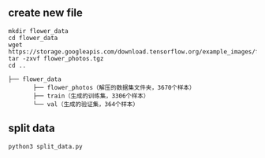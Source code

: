 
## create new file
```
mkdir flower_data
cd flower_data
wget https://storage.googleapis.com/download.tensorflow.org/example_images/flower_photos.tgz
tar -zxvf flower_photos.tgz
cd ..
```

```
├── flower_data   
       ├── flower_photos（解压的数据集文件夹，3670个样本）  
       ├── train（生成的训练集，3306个样本）  
       └── val（生成的验证集，364个样本） 
```

## split data

```
python3 split_data.py
```


